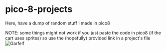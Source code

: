 # pico-8-projects
Here, have a dump of random stuff I made in pico8

NOTE: some things might not work if you just paste the code in pico8 (if the cart uses sprites) so use the (hopefully) provided link in a project's file
![Garfelf](https://github.com/IvoryTowr/pico-8-projects/blob/main/garfield.gif)
